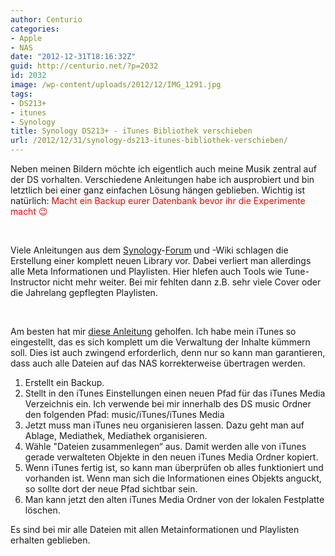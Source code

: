 ```yaml
---
author: Centurio
categories:
- Apple
- NAS
date: "2012-12-31T18:16:32Z"
guid: http://centurio.net/?p=2032
id: 2032
image: /wp-content/uploads/2012/12/IMG_1291.jpg
tags:
- DS213+
- itunes
- Synology
title: Synology DS213+ - iTunes Bibliothek verschieben
url: /2012/12/31/synology-ds213-itunes-bibliothek-verschieben/
---
```

Neben meinen Bildern möchte ich eigentlich auch meine Musik zentral auf der DS vorhalten. Verschiedene Anleitungen habe ich ausprobiert und bin letztlich bei einer ganz einfachen Lösung hängen geblieben. Wichtig ist natürlich: <span style="color: #ff0000;">Macht ein Backup eurer Datenbank bevor ihr die Experimente macht 😉</span>

&nbsp;

Viele Anleitungen aus dem [Synology](http://www.synology-forum.de/showthread.html?24475-iTunes-Mediathek-auslagern/page25)-[Forum](http://www.synology-forum.de/showthread.html?24475-iTunes-Mediathek-auslagern/page21) und -Wiki schlagen die Erstellung einer komplett neuen Library vor. Dabei verliert man allerdings alle Meta Informationen und Playlisten. Hier hlefen auch Tools wie Tune-Instructor nicht mehr weiter. Bei mir fehlten dann z.B. sehr viele Cover oder die Jahrelang gepflegten Playlisten.

&nbsp;

Am besten hat mir [diese Anleitung](http://www.ilounge.com/index.php/articles/comments/moving-your-itunes-library-to-a-new-hard-drive/) geholfen. Ich habe mein iTunes so eingestellt, das es sich komplett um die Verwaltung der Inhalte kümmern soll. Dies ist auch zwingend erforderlich, denn nur so kann man garantieren, dass auch alle Dateien auf das NAS korrekterweise übertragen werden.

  1. Erstellt ein Backup.
  2. Stellt in den iTunes Einstellungen einen neuen Pfad für das iTunes Media Verzeichnis ein. Ich verwende bei mir innerhalb des DS music Ordner den folgenden Pfad: music/iTunes/iTunes Media
  3. Jetzt muss man iTunes neu organisieren lassen. Dazu geht man auf Ablage, Mediathek, Mediathek organisieren.
  4. Wähle "Dateien zusammenlegen&#8220; aus. Damit werden alle von iTunes gerade verwalteten Objekte in den neuen iTunes Media Ordner kopiert.
  5. Wenn iTunes fertig ist, so kann man überprüfen ob alles funktioniert und vorhanden ist. Wenn man sich die Informationen eines Objekts anguckt, so sollte dort der neue Pfad sichtbar sein.
  6. Man kann jetzt den alten iTunes Media Ordner von der lokalen Festplatte löschen.

Es sind bei mir alle Dateien mit allen Metainformationen und Playlisten erhalten geblieben.